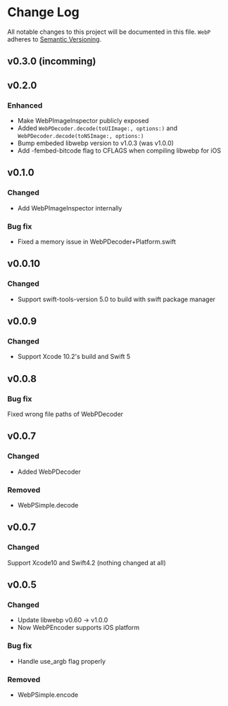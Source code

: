 # Change Log

All notable changes to this project will be documented in this file.
`WebP` adheres to [Semantic Versioning](http://semver.org/).

## v0.3.0 (incomming)

## v0.2.0

### Enhanced

* Make WebPImageInspector publicly exposed
* Added `WebPDecoder.decode(toUIImage:, options:)` and `WebPDecoder.decode(toNSImage:, options:)`
* Bump embeded libwebp version to v1.0.3 (was v1.0.0)
* Add -fembed-bitcode flag to CFLAGS when compiling libwebp for iOS

## v0.1.0

### Changed

* Add WebPImageInspector internally

### Bug fix

* Fixed a memory issue in WebPDecoder+Platform.swift


## v0.0.10

### Changed

* Support swift-tools-version 5.0 to build with swift package manager

## v0.0.9

### Changed

* Support Xcode 10.2's build and Swift 5

## v0.0.8

### Bug fix

Fixed wrong file paths of WebPDecoder

## v0.0.7

### Changed

* Added WebPDecoder

### Removed

* WebPSimple.decode

## v0.0.7

### Changed

Support Xcode10 and Swift4.2 (nothing changed at all)

## v0.0.5

### Changed

* Update libwebp v0.60 -> v1.0.0
* Now WebPEncoder supports iOS platform

### Bug fix

* Handle use_argb flag properly

### Removed

* WebPSimple.encode
